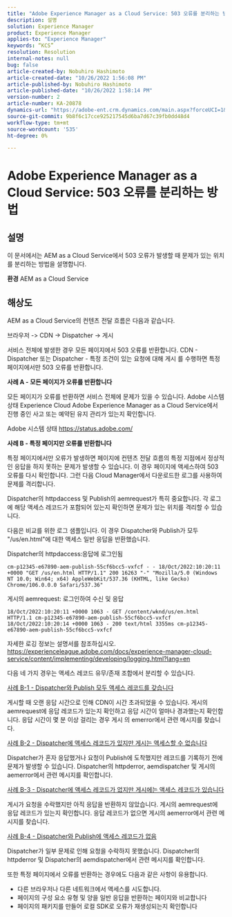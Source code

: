 ```yaml
---
title: "Adobe Experience Manager as a Cloud Service: 503 오류를 분리하는 방법"
description: 설명
solution: Experience Manager
product: Experience Manager
applies-to: "Experience Manager"
keywords: “KCS”
resolution: Resolution
internal-notes: null
bug: false
article-created-by: Nobuhiro Hashimoto
article-created-date: "10/26/2022 1:56:08 PM"
article-published-by: Nobuhiro Hashimoto
article-published-date: "10/26/2022 1:58:14 PM"
version-number: 2
article-number: KA-20878
dynamics-url: "https://adobe-ent.crm.dynamics.com/main.aspx?forceUCI=1&pagetype=entityrecord&etn=knowledgearticle&id=705a2aeb-3555-ed11-bba2-6045bd006b4b"
source-git-commit: 9b8f6c17cce925217545d6ba7d67c39fb0dd48d4
workflow-type: tm+mt
source-wordcount: '535'
ht-degree: 0%

---
```


# Adobe Experience Manager as a Cloud Service: 503 오류를 분리하는 방법

## 설명


이 문서에서는 AEM as a Cloud Service에서 503 오류가 발생할 때 문제가 있는 위치를 분리하는 방법을 설명합니다.

<b>환경</b>
AEM as a Cloud Service


## 해상도


AEM as a Cloud Service의 컨텐츠 전달 흐름은 다음과 같습니다.

브라우저 -> CDN -> Dispatcher -> 게시

서비스 전체에 발생한 경우 모든 페이지에서 503 오류를 반환합니다. CDN - Dispatcher 또는 Dispatcher - 특정 조건이 있는 요청에 대해 게시 를 수행하면 특정 페이지에서만 503 오류를 반환합니다.



<b>사례 A - 모든 페이지가 오류를 반환합니다</b>

모든 페이지가 오류를 반환하면 서비스 전체에 문제가 있을 수 있습니다. Adobe 시스템 상태 Experience Cloud Adobe Experience Manager as a Cloud Service에서 진행 중인 사고 또는 예약된 유지 관리가 있는지 확인합니다.

Adobe 시스템 상태 https://status.adobe.com/



<b>사례 B - 특정 페이지만 오류를 반환합니다</b>

특정 페이지에서만 오류가 발생하면 페이지에 컨텐츠 전달 흐름의 특정 지점에서 정상적인 응답을 하지 못하는 문제가 발생할 수 있습니다. 이 경우 페이지에 액세스하여 503 오류를 다시 확인합니다. 그런 다음 Cloud Manager에서 다운로드한 로그를 사용하여 문제를 격리합니다.

Dispatcher의 httpdaccess 및 Publish의 aemrequest가 특히 중요합니다. 각 로그에 해당 액세스 레코드가 포함되어 있는지 확인하면 문제가 있는 위치를 격리할 수 있습니다.

다음은 비교를 위한 로그 샘플입니다. 이 경우 Dispatcher와 Publish가 모두 &quot;/us/en.html&quot;에 대한 액세스 일반 응답을 반환했습니다.

Dispatcher의 httpdaccess:응답에 로그인됨


```
cm-p12345-e67890-aem-publish-55cf6bcc5-vxfcf - - 18/Oct/2022:10:20:11 +0000 "GET /us/en.html HTTP/1.1" 200 16263 "-" "Mozilla/5.0 (Windows NT 10.0; Win64; x64) AppleWebKit/537.36 (KHTML, like Gecko) Chrome/106.0.0.0 Safari/537.36"
```




게시의 aemrequest: 로그인하여 수신 및 응답


```
18/Oct/2022:10:20:11 +0000 1063 - GET /content/wknd/us/en.html HTTP/1.1 cm-p12345-e67890-aem-publish-55cf6bcc5-vxfcf
18/Oct/2022:10:20:14 +0000 1063 - 200 text/html 3355ms cm-p12345-e67890-aem-publish-55cf6bcc5-vxfcf
```




자세한 로깅 정보는 설명서를 참조하십시오.
https://experienceleague.adobe.com/docs/experience-manager-cloud-service/content/implementing/developing/logging.html?lang=en



다음 네 가지 경우는 액세스 레코드 유무/존재 조합에서 분리할 수 있습니다.

<u>사례 B-1 - Dispatcher와 Publish 모두 액세스 레코드를 갖습니다</u>

게시할 때 오랜 응답 시간으로 인해 CDN이 시간 초과되었을 수 있습니다. 게시의 aemrequest에 응답 레코드가 있는지 확인하고 응답 시간이 얼마나 경과했는지 확인합니다. 응답 시간이 몇 분 이상 걸리는 경우 게시 의 emerror에서 관련 메시지를 찾습니다.

<u>사례 B-2 - Dispatcher에 액세스 레코드가 있지만 게시는 액세스할 수 없습니다</u>

Dispatcher가 혼자 응답했거나 요청이 Publish에 도착했지만 레코드를 기록하기 전에 문제가 발생할 수 있습니다. Dispatcher의 httpderror, aemdispatcher 및 게시의 aemerror에서 관련 메시지를 확인합니다.

<u>사례 B-3 - Dispatcher에 액세스 레코드가 없지만 게시에는 액세스 레코드가 있습니다</u>

게시가 요청을 수락했지만 아직 응답을 반환하지 않았습니다. 게시의 aemrequest에 응답 레코드가 있는지 확인합니다. 응답 레코드가 없으면 게시의 aemerror에서 관련 메시지를 찾습니다.

<u>사례 B-4 - Dispatcher와 Publish에 액세스 레코드가 없음</u>

Dispatcher가 일부 문제로 인해 요청을 수락하지 못했습니다. Dispatcher의 httpderror 및 Dispatcher의 aemdispatcher에서 관련 메시지를 확인합니다.



또한 특정 페이지에서 오류를 반환하는 경우에도 다음과 같은 사항이 유용합니다.

- 다른 브라우저나 다른 네트워크에서 액세스를 시도합니다.
- 페이지의 구성 요소 유형 및 양을 일반 응답을 반환하는 페이지와 비교합니다
- 페이지의 패키지를 만들어 로컬 SDK로 오류가 재생성되는지 확인합니다



